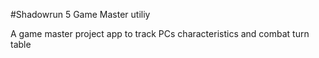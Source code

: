 #Shadowrun 5 Game Master utiliy  
  
A game master project app to track PCs characteristics and combat turn table   